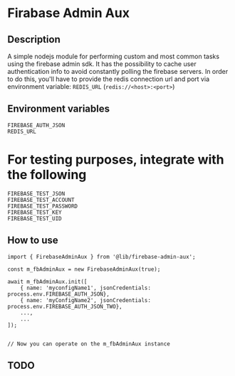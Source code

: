 # Firabase Admin Aux

## Description

A simple nodejs module for performing custom and most common tasks using the firebase admin sdk. It has the possibility to cache user authentication
info to avoid constantly polling the firebase servers. In order to do this, you'll have to provide the redis connection url and port via
environment variable: `REDIS_URL` (`redis://<host>:<port>`)

## Environment variables

```
FIREBASE_AUTH_JSON
REDIS_URL
```

# For testing purposes, integrate with the following
```
FIREBASE_TEST_JSON
FIREBASE_TEST_ACCOUNT
FIREBASE_TEST_PASSWORD
FIREBASE_TEST_KEY
FIREBASE_TEST_UID
```

## How to use

```
import { FirebaseAdminAux } from '@lib/firebase-admin-aux';

const m_fbAdminAux = new FirebaseAdminAux(true);

await m_fbAdminAux.init([
    { name: 'myconfigName1', jsonCredentials: process.env.FIREBASE_AUTH_JSON},
    { name: 'myConfigName2', jsonCredentials: process.env.FIREBASE_AUTH_JSON_TWO},
    ...,
    ...
]);


// Now you can operate on the m_fbAdminAux instance
```


## TODO

